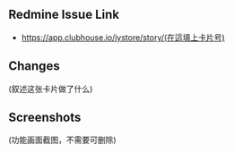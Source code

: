 ## Redmine Issue Link

* https://app.clubhouse.io/jystore/story/(在這填上卡片号)

## Changes

(叙述这张卡片做了什么)

## Screenshots

(功能画面截图，不需要可删除)
